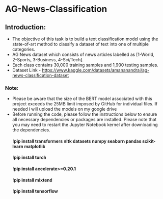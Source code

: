 # AG-News-Classification

## Introduction:
* The objective of this task is to build a text classification model using the state-of-art method to classify a dataset of text into one of multiple categories.  
* AG News dataset which consists of news articles labelled as [1-World, 2-Sports, 3-Business, 4-Sci/Tech].
* Each class contains 30,000 training samples and 1,900 testing samples.
* Dataset Link - https://www.kaggle.com/datasets/amananandrai/ag-news-classification-dataset

### Note:
* Please be aware that the size of the BERT model associated with this project exceeds the 25MB limit imposed by GitHub for individual files. If needed i will upload the models on my google drive
* Before running the code, please follow the instructions below to ensure all necessary dependencies or packages are installed. Please note that you may need to restart the Jupyter Notebook kernel after downloading the dependencies.
   #### !pip install transformers nltk datasets numpy seaborn pandas scikit-learn matplotlib
   #### !pip install torch
   #### !pip install accelerate>=0.20.1
   #### !pip install mlxtend
   #### !pip install tensorflow
